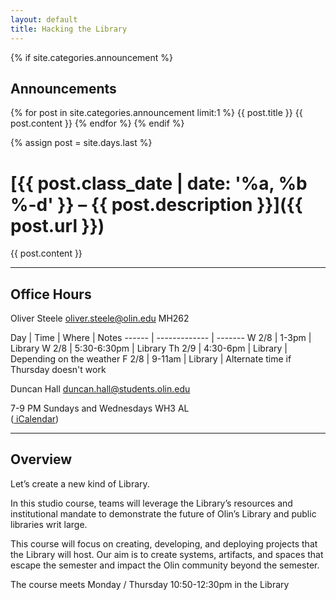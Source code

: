 ```yaml
---
layout: default
title: Hacking the Library
---
```



{% if site.categories.announcement %}
## Announcements

{% for post in site.categories.announcement limit:1 %}
{{ post.title }}
{{ post.content }}
{% endfor %}
{% endif %}


{% assign post = site.days.last %}
# [{{ post.class_date | date: '%a, %b %-d' }} – {{ post.description }}]({{ post.url }})
{{ post.content }}

---

## Office Hours

Oliver Steele <oliver.steele@olin.edu> MH262

Day    | Time          | Where | Notes
------ | ------------- | -------
W 2/8  | 1-3pm         | Library
W 2/8  | 5:30-6:30pm   | Library
Th 2/9 | 4:30-6pm      | Library | Depending on the weather
F 2/8  | 9-11am        | Library | Alternate time if Thursday doesn't work

Duncan Hall <duncan.hall@students.olin.edu><br/>

7-9 PM Sundays and Wednesdays WH3 AL<br>
([<i class="fa fa-calendar"></i> iCalendar](webcal://p09-calendars.icloud.com/published/2/0HsmJrKvrRZCQrGupJdLvCGi_CPXDbXA5HFworPq2R6wR4MiDQ9YI7I7lImLsjfBOWL_ntnAvSu2UgbHWy9j-79snfX5BNcKNYJFb6ptsgM))

---

## Overview

Let’s create a new kind of Library.

In this studio course, teams will leverage the Library’s resources and institutional mandate to demonstrate the future of Olin’s Library and public libraries writ large.

This course will focus on creating, developing, and deploying projects that the Library will host. Our aim is to create systems, artifacts, and spaces that escape the semester and impact the Olin community beyond the semester.

The course meets Monday / Thursday 10:50-12:30pm in the Library
